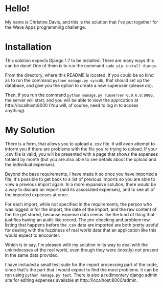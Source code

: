 Hello!
======

My name is Christine Davis, and this is the solution that I've put together for the Wave Apps programming challenge.

Installation
============

This solution expects Django 1.7 to be installed. There are many ways this can be done! One of them is to run the command `sudo pip install django`.

From the directory, where this README is located, if you could be so kind as to run the command `python manage.py syncdb`, that should set up the database, and give you the option to create a new superuser (please do).

Then, if you run the command `python manage.py runserver 0.0.0.0:8000`, the server will start, and you will be able to view the application at http://localhost:8000 (You will, of course, need to log in to access anything).

My Solution
===========
There is a form, that allows you to upload a .csv file. It will even attempt to inform you if there are problems with the file you're trying to upload. If your .csv file is valid, you will be presented with a page that shows the expenses totaled by month (but you are also able to see details about the upload and the individual expenses).

Beyond the base requirements, I have made it so once you have imported a file, it's possible to get back to a list of previous imports so you are able to view a previous import again. In a more expansive solution, there would be a way to discard an import (and its associated expenses), and to see all of the imported expenses at once.

For each import, while not specified in the requirements, the person who was logged in for the import, the date of the import, and the raw content of the file get stored, because expense data seems like the kind of thing that justifies having an audit-like record. The pre-checking and problem row listing that happens before the .csv data are imported are both pretty useful for dealing with the fuzziness of real world data that an application like this would expect to encounter.

Which is to say, I'm pleased with my solution in its way to deal with the unkindnesses of the real world, even though they were (mostly) not present in the same data provided.

I have included a small test suite for the import processing part of the code, since that's the part that I would expect to find the most problems. It can be run using `python manage.py test`. There is also a rudimentary django admin site for editing expenses available at http://localhost:8000/admin.